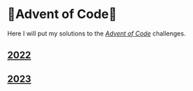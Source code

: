 # 🎄Advent of Code🎄

Here I will put my solutions to the [*Advent of Code*](https://adventofcode.com/) challenges.

## [2022](https://github.com/Radu-Antonio/AdventOfCode/2022/2022.md)

## [2023](https://github.com/Radu-Antonio/AdventOfCode/2023/2023.md) 
